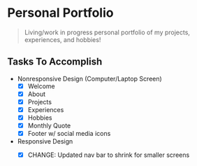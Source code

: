 # Personal Portfolio
> Living/work in progress personal portfolio of my projects, experiences, and hobbies!

## Tasks To Accomplish
* Nonresponsive Design (Computer/Laptop Screen)
    - [X] Welcome
    - [X] About
    - [X] Projects
    - [X] Experiences
    - [X] Hobbies
    - [X] Monthly Quote
    - [X] Footer w/ social media icons
* Responsive Design
    - [X] CHANGE: Updated nav bar to shrink for smaller screens


